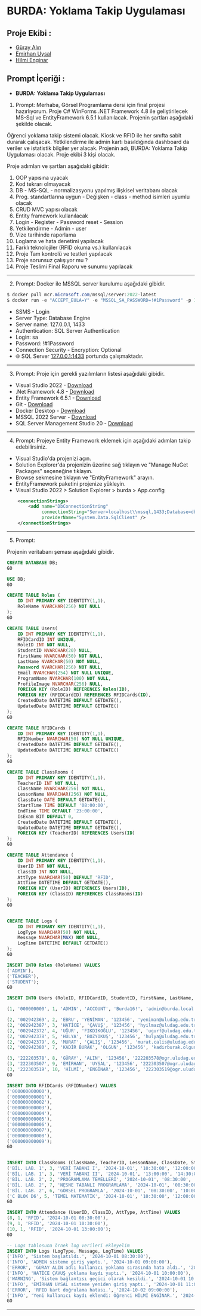 ﻿# BURDA: Yoklama Takip Uygulaması

## Proje Ekibi :
- [Güray Alın](https://github.com/gurayalinn)
- [Emirhan Uysal](https://github.com/emirhanuysall)
- [Hilmi Enginar](https://github.com/Healmengnr)

## Prompt İçeriği :
- **BURDA: Yoklama Takip Uygulaması**

1. Prompt:
Merhaba, Görsel Programlama dersi için final projesi hazırlıyorum.
Proje C# WinForms .NET Framework 4.8 ile geliştirilecek MS-Sql ve EntityFramework 6.5.1 kullanılacak. Projenin şartları aşağıdaki şekilde olacak.

Öğrenci yoklama takip sistemi olacak. Kiosk ve RFID ile her sınıfta sabit durarak çalışacak.
Yetkilendirme ile admin kartı basıldığında dashboard da veriler ve istatistik bilgiler yer alacak.
Projenin adı, BURDA: Yoklama Takip Uygulaması olacak.
Proje ekibi 3 kişi olacak.

Proje adımları ve şartları aşağıdaki gibidir:
1. OOP yapısına uyacak
2. Kod tekrarı olmayacak
3. DB - MS-SQL - normalizasyonu yapılmış ilişkisel veritabanı olacak
4. Prog. standartlarına uygun - Değişken - class - method isimleri uyumlu olacak
5. CRUD MVC yapısı olacak 
6. Entity framework kullanılacak
7. Login - Register - Password reset - Session
8. Yetkilendirme - Admin - user
9. Vize tarihinde raporlama
10. Loglama ve hata denetimi yapılacak
11. Farklı teknolojiler (RFID okuma vs.) kullanılacak
12. Proje Tam kontrolü ve testleri yapılacak
13. Proje sorunsuz çalışıyor mu ?
14. Proje Teslimi Final Raporu ve sunumu yapılacak

--------------------------------------------

2. Prompt:
Docker ile MSSQL server kurulumu aşağıdaki gibidir.

```powershell
$ docker pull mcr.microsoft.com/mssql/server:2022-latest
$ docker run -e "ACCEPT_EULA=Y" -e "MSSQL_SA_PASSWORD=!#1Password" -p 1433:1433 --name mssql --hostname mssql -d mcr.microsoft.com/mssql/server:2022-latest
```


- SSMS - Login
- Server Type: Database Engine
- Server name: 127.0.0.1, 1433
- Authentication: SQL Server Authentication
- Login: sa
- Password: !#1Password
- Connection Security - Encryption: Optional
- 🌐 SQL Server [127.0.0.1:1433](http://127.0.0.1:1433/) portunda çalışmaktadır.

--------------------------------------------

3. Prompt:
Proje için gerekli yazılımların listesi aşağıdaki gibidir.

- Visual Studio 2022 - [Download](https://visualstudio.microsoft.com/tr/downloads/)
- .Net Framework 4.8 - [Download](https://dotnet.microsoft.com/en-us/download/dotnet-framework/net48)
- Entity Framework 6.5.1 - [Download](https://learn.microsoft.com/en-us/ef/core/get-started/winforms)
- Git - [Download](https://git-scm.com/downloads/win)
- Docker Desktop - [Download](https://docs.docker.com/desktop/install/windows-install/)
- MSSQL 2022 Server - [Download](https://hub.docker.com/r/microsoft/mssql-server)
- SQL Server Management Studio 20 - [Download](https://aka.ms/ssmsfullsetup)

--------------------------------------------

4. Prompt:
Projeye Entity Framework eklemek için aşağıdaki adımları takip edebilirsiniz.

- Visual Studio'da projenizi açın.
- Solution Explorer'da projenizin üzerine sağ tıklayın ve "Manage NuGet Packages" seçeneğine tıklayın.
- Browse sekmesine tıklayın ve "EntityFramework" arayın.
- EntityFramework paketini projenize yükleyin.
- Visual Studio 2022 > Solution Explorer > burda > App.config

```xml
	<connectionStrings>
		<add name="DbConnectionString"
			 connectionString="Server=localhost\\mssql,1433;Database=db;User Id=sa;Password=!#1Password;Encrypt=False;trustServerCertificate=true"
			 providerName="System.Data.SqlClient" />
	</connectionStrings>
```
--------------------------------------------

5. Prompt:

Projenin veritabanı şeması aşağıdaki gibidir.

```sql
CREATE DATABASE DB;
GO

USE DB;
GO

CREATE TABLE Roles (
    ID INT PRIMARY KEY IDENTITY(1,1),
    RoleName NVARCHAR(256) NOT NULL
);
GO

CREATE TABLE Users(
    ID INT PRIMARY KEY IDENTITY(1,1),
    RFIDCardID INT UNIQUE,
    RoleID INT NOT NULL,
    StudentID NVARCHAR(20) NULL,
    FirstName NVARCHAR(50) NOT NULL,
    LastName NVARCHAR(50) NOT NULL,
    Password NVARCHAR(256) NOT NULL,
    Email NVARCHAR(254) NOT NULL UNIQUE,
    ProgramName NVARCHAR(100) NOT NULL,
    ProfileImage NVARCHAR(256) NULL,
    FOREIGN KEY (RoleID) REFERENCES Roles(ID),
    FOREIGN KEY (RFIDCardID) REFERENCES RFIDCards(ID),
    CreatedDate DATETIME DEFAULT GETDATE(),
    UpdatedDate DATETIME DEFAULT GETDATE()
);
GO

CREATE TABLE RFIDCards (
    ID INT PRIMARY KEY IDENTITY(1,1),
    RFIDNumber NVARCHAR(50) NOT NULL UNIQUE,
    CreatedDate DATETIME DEFAULT GETDATE(),
    UpdatedDate DATETIME DEFAULT GETDATE()
);
GO

CREATE TABLE ClassRooms (
    ID INT PRIMARY KEY IDENTITY(1,1),
    TeacherID INT NOT NULL,
    ClassName NVARCHAR(256) NOT NULL,
    LessonName NVARCHAR(256) NOT NULL,
    ClassDate DATE DEFAULT GETDATE(),
    StartTime TIME DEFAULT '08:00:00',
    EndTime TIME DEFAULT '23:00:00',
    IsExam BIT DEFAULT 0,
    CreatedDate DATETIME DEFAULT GETDATE(),
    UpdatedDate DATETIME DEFAULT GETDATE(),
    FOREIGN KEY (TeacherID) REFERENCES Users(ID)
);
GO

CREATE TABLE Attendance (
    ID INT PRIMARY KEY IDENTITY(1,1),
    UserID INT NOT NULL,
    ClassID INT NOT NULL,
    AttType NVARCHAR(50) DEFAULT 'RFID',
    AttTime DATETIME DEFAULT GETDATE(),
    FOREIGN KEY (UserID) REFERENCES Users(ID),
    FOREIGN KEY (ClassID) REFERENCES ClassRooms(ID)
);
GO


CREATE TABLE Logs (
    ID INT PRIMARY KEY IDENTITY(1,1),
    LogType NVARCHAR(50) NOT NULL,
    Message NVARCHAR(MAX) NOT NULL,
    LogTime DATETIME DEFAULT GETDATE()
);
GO

INSERT INTO Roles (RoleName) VALUES 
('ADMIN'), 
('TEACHER'), 
('STUDENT');
GO

INSERT INTO Users (RoleID, RFIDCardID, StudentID, FirstName, LastName, Password, Email, ProgramName, ProfileImage) VALUES

(1, '000000000', 1, 'ADMIN', 'ACCOUNT', 'Burda16!', 'admin@burda.local', NULL, NULL),

(2, '002942369', 2, 'EBRU', 'YENİMAN', '123456', 'yeniman@uludag.edu.tr', 'Bilgisayar Programcılığı', 'https://uludag.edu.tr/dosyalar/tby/akademik-personel-foto/ebru_yeniman_yildirim.jpg'),
(2, '002942387', 3, 'HATİCE', 'ÇAVUŞ', '123456', 'hyilmaz@uludag.edu.tr', 'Bilgisayar Programcılığı', 'https://uludag.edu.tr/dosyalar/tby/akademik-personel-foto/hatice_cavus.jpg'),
(2, '002942372', 4, 'UĞUR', 'FIKDIKOĞLU', '123456', 'ugurf@uludag.edu.tr', 'Bilgisayar Programcılığı', 'https://uludag.edu.tr/dosyalar/tby/akademik-personel-foto/ugur_findikoglu.jpg'),
(2, '002942378', 5, 'HÜLYA', 'BOZYOKUŞ', '123456', 'hulya@uludag.edu.tr', 'Bilgisayar Programcılığı', 'https://uludag.edu.tr/dosyalar/tby/akademik-personel-foto/hulya_bozyokus.jpg'),
(2, '002942379', 6, 'MURAT', 'ÇALIŞ', '123456', 'murat.calis@uludag.edu.tr', 'Bilgisayar Programcılığı', NULL),
(2, '002942380', 7, 'KADİR BURAK', 'OLGUN', '123456', 'kadirburak.olgun@uludag.edu.tr', 'Bilgisayar Programcılığı', NULL),

(3, '222203578', 8, 'GÜRAY', 'ALIN', '123456', '222203578@ogr.uludag.edu.tr', 'Bilgisayar Programcılığı', 'https://media.licdn.com/dms/image/v2/D4D03AQFI6TN8tmVmpw/profile-displayphoto-shrink_400_400/profile-displayphoto-shrink_400_400/0/1688223104883?e=1736380800&v=beta&t=j16LUsIuICc24Jv4uUK_JmcVWn9DfcNYVqcpBPRKZiI'),
(3, '222303507', 9, 'EMİRHAN', 'UYSAL', '123456', '222303507@ogr.uludag.edu.tr', 'Bilgisayar Programcılığı', 'https://media.licdn.com/dms/image/v2/D4D03AQHLZvZyj3se6g/profile-displayphoto-shrink_800_800/profile-displayphoto-shrink_800_800/0/1702578194368?e=1736380800&v=beta&t=9gs8ncBKToHWUNgsu_DuFD91ET_mdaDq7CRZBTVHgus'),
(3, '222303519', 10, 'HİLMİ', 'ENGİNAR', '123456', '222303519@ogr.uludag.edu.tr', 'Bilgisayar Programcılığı', 'https://media.licdn.com/dms/image/v2/D4D35AQHpgKZT9j4seA/profile-framedphoto-shrink_800_800/profile-framedphoto-shrink_800_800/0/1722868325917?e=1731225600&v=beta&t=TR4lS7hhyeW60Jm-J9uiiDZcBmBauHpvq6NI5XIvKns');
GO

INSERT INTO RFIDCards (RFIDNumber) VALUES
('000000000000'),
('000000000001'),
('000000000002'),
('000000000003'),
('000000000004'),
('000000000005'),
('000000000006'),
('000000000007'),
('000000000008'),
('000000000009');
GO


INSERT INTO ClassRooms (ClassName, TeacherID, LessonName, ClassDate, StartTime, EndTime, IsExam) VALUES
('BİL. LAB. 1', 3, 'VERİ TABANI I', '2024-10-01', '10:30:00', '12:00:00', 0),
('BİL. LAB. 1', 3, 'VERİ TABANI II', '2024-10-01', '13:00:00', '14:30:00', 0),
('BİL. LAB. 2', 2, 'PROGRAMLAMA TEMELLERİ', '2024-10-01', '08:30:00', '10:00:00', 0),
('BİL. LAB. 2', 7, 'NESNE TABANLI PROGRAMLAMA', '2024-10-01', '08:30:00', '10:00:00', 0),
('BİL. LAB. 2', 6, 'GÖRSEL PROGRAMLA', '2024-10-01', '08:30:00', '10:00:00', 0),
('C BLOK D6', 5, 'TEMEL MATEMATİK', '2024-10-01', '10:30:00', '12:00:00', 0);
GO

INSERT INTO Attendance (UserID, ClassID, AttType, AttTime) VALUES
(8, 1, 'RFID', '2024-10-01 08:30:00'),
(9, 1, 'RFID', '2024-10-01 10:30:00'),
(10, 1, 'RFID', '2024-10-01 13:00:00');
GO

-- Logs tablosuna örnek log verileri ekleyelim
INSERT INTO Logs (LogType, Message, LogTime) VALUES
('INFO', 'Sistem başlatıldı.', '2024-10-01 08:30:00'),
('INFO', 'ADMIN sisteme giriş yaptı.', '2024-10-01 09:00:00'),
('ERROR', 'GÜRAY ALIN adlı kullanıcı yoklama sırasında hata aldı.', '2024-10-01 09:15:00'),
('INFO', 'HATİCE ÇAVUŞ yoklama kaydı yaptı.', '2024-10-01 10:00:00'),
('WARNING', 'Sistem bağlantısı geçici olarak kesildi.', '2024-10-01 10:30:00'),
('INFO', 'EMİRHAN UYSAL sisteme yeniden giriş yaptı.', '2024-10-01 11:00:00'),
('ERROR', 'RFID kart doğrulama hatası.', '2024-10-02 09:00:00'),
('INFO', 'Yeni kullanıcı kaydı eklendi: Öğrenci HİLMİ ENGİNAR.', '2024-10-02 12:00:00');
GO
```

--------------------------------------------
